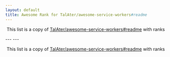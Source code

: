 ```yaml
---
layout: default
title: Awesome Rank for TalAter/awesome-service-workers#readme
---
```


<p align="center">
	This list is a copy of <a href="https://github.com/TalAter/awesome-service-workers#readme">TalAter/awesome-service-workers#readme</a> with ranks
</p>
---
---
<p align="center">
	This list is a copy of <a href="https://github.com/TalAter/awesome-service-workers#readme">TalAter/awesome-service-workers#readme</a> with ranks
</p>

